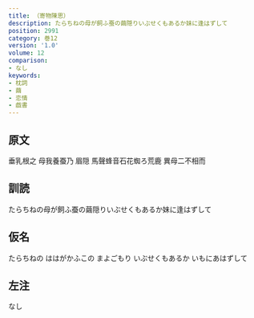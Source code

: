 ```yaml
---
title: （寄物陳思）
description: たらちねの母が飼ふ蚕の繭隠りいぶせくもあるか妹に逢はずして
position: 2991
category: 巻12
version: '1.0'
volume: 12
comparison:
- なし
keywords:
- 枕詞
- 繭
- 恋情
- 戯書
---
```


## 原文

垂乳根之 母我養蚕乃 眉隠 馬聲蜂音石花蜘ろ荒鹿 異母二不相而

## 訓読

たらちねの母が飼ふ蚕の繭隠りいぶせくもあるか妹に逢はずして

## 仮名

たらちねの ははがかふこの まよごもり いぶせくもあるか いもにあはずして

## 左注

なし

